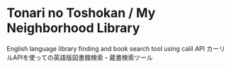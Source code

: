 # Tonari no Toshokan / My Neighborhood Library

English language library finding and book search tool using calil API 
カーリルAPIを使っての英語版図書館検索・蔵書検索ツール 



